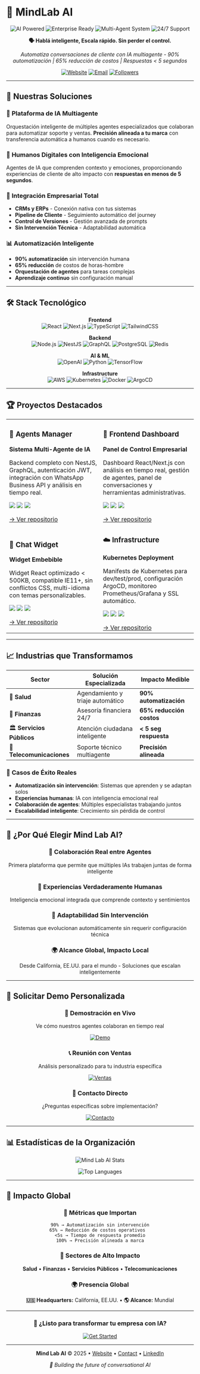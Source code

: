 # 🤖 MindLab AI

<div align="center">
  <img src="https://img.shields.io/badge/AI-Powered-purple?style=for-the-badge" alt="AI Powered">
  <img src="https://img.shields.io/badge/Enterprise-Ready-blue?style=for-the-badge" alt="Enterprise Ready">
  <img src="https://img.shields.io/badge/Multi--Agent-System-green?style=for-the-badge" alt="Multi-Agent System">
  <img src="https://img.shields.io/badge/24/7-Support-orange?style=for-the-badge" alt="24/7 Support">
</div>

<p align="center">
  <strong>🗣️ Hablá inteligente, Escala rápido. Sin perder el control.</strong>
</p>

<p align="center">
  <em>Automatiza conversaciones de cliente con IA multiagente - 90% automatización | 65% reducción de costos | Respuestas < 5 segundos</em>
</p>

<div align="center">
  
[![Website](https://img.shields.io/badge/🌐_Website-mind--lab.ai-blue?style=flat-square)](https://mind-lab.ai/es)
[![Email](https://img.shields.io/badge/📧_Contact-hello@mind--lab.ai-red?style=flat-square)](mailto:hello@mind-lab.ai)
[![Followers](https://img.shields.io/github/followers/mind-lab-ai-org?style=social)](https://github.com/mind-lab-ai-org)

</div>

---

## 🚀 **Nuestras Soluciones**

### 🤖 **Plataforma de IA Multiagente**
Orquestación inteligente de múltiples agentes especializados que colaboran para automatizar soporte y ventas. **Precisión alineada a tu marca** con transferencia automática a humanos cuando es necesario.

### 👥 **Humanos Digitales con Inteligencia Emocional**
Agentes de IA que comprenden contexto y emociones, proporcionando experiencias de cliente de alto impacto con **respuestas en menos de 5 segundos**.

### 🔗 **Integración Empresarial Total**
- **CRMs y ERPs** - Conexión nativa con tus sistemas
- **Pipeline de Cliente** - Seguimiento automático del journey
- **Control de Versiones** - Gestión avanzada de prompts
- **Sin Intervención Técnica** - Adaptabilidad automática

### 📊 **Automatización Inteligente**
- **90% automatización** sin intervención humana
- **65% reducción** de costos de horas-hombre  
- **Orquestación de agentes** para tareas complejas
- **Aprendizaje continuo** sin configuración manual

---

## 🛠️ **Stack Tecnológico**

<div align="center">

**Frontend**
<br>
![React](https://img.shields.io/badge/-React-61DAFB?style=flat-square&logo=react&logoColor=black)
![Next.js](https://img.shields.io/badge/-Next.js-000000?style=flat-square&logo=next.js&logoColor=white)
![TypeScript](https://img.shields.io/badge/-TypeScript-007ACC?style=flat-square&logo=typescript&logoColor=white)
![TailwindCSS](https://img.shields.io/badge/-TailwindCSS-38B2AC?style=flat-square&logo=tailwind-css&logoColor=white)

**Backend**
<br>
![Node.js](https://img.shields.io/badge/-Node.js-339933?style=flat-square&logo=node.js&logoColor=white)
![NestJS](https://img.shields.io/badge/-NestJS-E0234E?style=flat-square&logo=nestjs&logoColor=white)
![GraphQL](https://img.shields.io/badge/-GraphQL-E10098?style=flat-square&logo=graphql&logoColor=white)
![PostgreSQL](https://img.shields.io/badge/-PostgreSQL-336791?style=flat-square&logo=postgresql&logoColor=white)
![Redis](https://img.shields.io/badge/-Redis-DC382D?style=flat-square&logo=redis&logoColor=white)

**AI & ML**
<br>
![OpenAI](https://img.shields.io/badge/-OpenAI-412991?style=flat-square&logo=openai&logoColor=white)
![Python](https://img.shields.io/badge/-Python-3776AB?style=flat-square&logo=python&logoColor=white)
![TensorFlow](https://img.shields.io/badge/-TensorFlow-FF6F00?style=flat-square&logo=tensorflow&logoColor=white)

**Infrastructure**
<br>
![AWS](https://img.shields.io/badge/-AWS-232F3E?style=flat-square&logo=amazon-aws&logoColor=white)
![Kubernetes](https://img.shields.io/badge/-Kubernetes-326CE5?style=flat-square&logo=kubernetes&logoColor=white)
![Docker](https://img.shields.io/badge/-Docker-2496ED?style=flat-square&logo=docker&logoColor=white)
![ArgoCD](https://img.shields.io/badge/-ArgoCD-00D8FF?style=flat-square&logo=argo&logoColor=white)

</div>

---

## 🏆 **Proyectos Destacados**

<table>
  <tr>
    <td width="50%">
      <h3>🔧 Agents Manager</h3>
      <p><strong>Sistema Multi-Agente de IA</strong></p>
      <p>Backend completo con NestJS, GraphQL, autenticación JWT, integración con WhatsApp Business API y análisis en tiempo real.</p>
      <p>
        <img src="https://img.shields.io/badge/TypeScript-007ACC?style=flat-square&logo=typescript&logoColor=white">
        <img src="https://img.shields.io/badge/NestJS-E0234E?style=flat-square&logo=nestjs&logoColor=white">
        <img src="https://img.shields.io/badge/PostgreSQL-336791?style=flat-square&logo=postgresql&logoColor=white">
      </p>
      <a href="https://github.com/mind-lab-ai-org/agents-manager">→ Ver repositorio</a>
    </td>
    <td width="50%">
      <h3>🎨 Frontend Dashboard</h3>
      <p><strong>Panel de Control Empresarial</strong></p>
      <p>Dashboard React/Next.js con análisis en tiempo real, gestión de agentes, panel de conversaciones y herramientas administrativas.</p>
      <p>
        <img src="https://img.shields.io/badge/React-61DAFB?style=flat-square&logo=react&logoColor=black">
        <img src="https://img.shields.io/badge/Next.js-000000?style=flat-square&logo=next.js&logoColor=white">
        <img src="https://img.shields.io/badge/TailwindCSS-38B2AC?style=flat-square&logo=tailwind-css&logoColor=white">
      </p>
      <a href="https://github.com/mind-lab-ai-org/agents-manager-frontend">→ Ver repositorio</a>
    </td>
  </tr>
  <tr>
    <td width="50%">
      <h3>💬 Chat Widget</h3>
      <p><strong>Widget Embebible</strong></p>
      <p>Widget React optimizado < 500KB, compatible IE11+, sin conflictos CSS, multi-idioma con temas personalizables.</p>
      <p>
        <img src="https://img.shields.io/badge/React-61DAFB?style=flat-square&logo=react&logoColor=black">
        <img src="https://img.shields.io/badge/Webpack-8DD6F9?style=flat-square&logo=webpack&logoColor=black">
        <img src="https://img.shields.io/badge/CSS--in--JS-DB7093?style=flat-square&logo=styled-components&logoColor=white">
      </p>
      <a href="https://github.com/mind-lab-ai-org/agents-manager-widget">→ Ver repositorio</a>
    </td>
    <td width="50%">
      <h3>☁️ Infrastructure</h3>
      <p><strong>Kubernetes Deployment</strong></p>
      <p>Manifests de Kubernetes para dev/test/prod, configuración ArgoCD, monitoreo Prometheus/Grafana y SSL automático.</p>
      <p>
        <img src="https://img.shields.io/badge/Kubernetes-326CE5?style=flat-square&logo=kubernetes&logoColor=white">
        <img src="https://img.shields.io/badge/ArgoCD-00D8FF?style=flat-square&logo=argo&logoColor=white">
        <img src="https://img.shields.io/badge/Prometheus-E6522C?style=flat-square&logo=prometheus&logoColor=white">
      </p>
      <a href="https://github.com/mind-lab-ai-org/mindlab-deploy">→ Ver repositorio</a>
    </td>
  </tr>
</table>

---

## 📈 **Industrias que Transformamos**

<div align="center">

| **Sector** | **Solución Especializada** | **Impacto Medible** |
|------------|----------------------------|---------------------|
| 🏥 **Salud** | Agendamiento y triaje automático | **90% automatización** |
| 🏦 **Finanzas** | Asesoría financiera 24/7 | **65% reducción costos** |
| 🏛️ **Servicios Públicos** | Atención ciudadana inteligente | **< 5 seg respuesta** |
| 📱 **Telecomunicaciones** | Soporte técnico multiagente | **Precisión alineada** |

</div>

### 🎯 **Casos de Éxito Reales**
- **Automatización sin intervención**: Sistemas que aprenden y se adaptan solos
- **Experiencias humanas**: IA con inteligencia emocional real
- **Colaboración de agentes**: Múltiples especialistas trabajando juntos
- **Escalabilidad inteligente**: Crecimiento sin pérdida de control

---

## 🎯 **¿Por Qué Elegir Mind Lab AI?**

<div align="center">

### 🤝 **Colaboración Real entre Agentes**
Primera plataforma que permite que múltiples IAs trabajen juntas de forma inteligente

### 👤 **Experiencias Verdaderamente Humanas**
Inteligencia emocional integrada que comprende contexto y sentimientos

### 🔄 **Adaptabilidad Sin Intervención**
Sistemas que evolucionan automáticamente sin requerir configuración técnica

### 🌍 **Alcance Global, Impacto Local**
Desde California, EE.UU. para el mundo - Soluciones que escalan inteligentemente

</div>

---

## 🚀 **Solicitar Demo Personalizada**

<div align="center">

### 🎯 **Demostración en Vivo**
Ve cómo nuestros agentes colaboran en tiempo real

[![Demo](https://img.shields.io/badge/🎮_Solicitar_Demo-Ver_en_Acción-purple?style=for-the-badge)](https://mind-lab.ai/es)

### 📞 **Reunión con Ventas**
Análisis personalizado para tu industria específica

[![Ventas](https://img.shields.io/badge/📞_Agendar_Reunión-Ventas-blue?style=for-the-badge)](https://mind-lab.ai/es)

### 💬 **Contacto Directo**
¿Preguntas específicas sobre implementación?

[![Contacto](https://img.shields.io/badge/📧_Contacto_Directo-Soporte-red?style=for-the-badge)](https://mind-lab.ai/es)

</div>

---

## 📊 **Estadísticas de la Organización**

<div align="center">

![Mind Lab AI Stats](https://github-readme-stats.vercel.app/api?username=mind-lab-ai-org&show_icons=true&theme=dark&count_private=true&hide_border=true)

![Top Languages](https://github-readme-stats.vercel.app/api/top-langs/?username=mind-lab-ai-org&layout=compact&theme=dark&hide_border=true)

</div>

---

## 🌟 **Impacto Global**

<div align="center">

### 🎯 **Métricas que Importan**
```
90% → Automatización sin intervención
65% → Reducción de costos operativos  
<5s → Tiempo de respuesta promedio
100% → Precisión alineada a marca
```

### 🏢 **Sectores de Alto Impacto**
**Salud** • **Finanzas** • **Servicios Públicos** • **Telecomunicaciones**

### 🌍 **Presencia Global**
**🇺🇸 Headquarters:** California, EE.UU. • **🌎 Alcance:** Mundial

</div>

---

<div align="center">

### 🚀 **¿Listo para transformar tu empresa con IA?**

[![Get Started](https://img.shields.io/badge/🚀_Empezar-Transformación_AI-gradient?style=for-the-badge&gradient=purple,blue)](https://mind-lab.ai/es)

---

<p>
  <strong>Mind Lab AI</strong> © 2025 • 
  <a href="https://mind-lab.ai/es">Website</a> • 
  <a href="mailto:hello@mind-lab.ai">Contact</a> • 
  <a href="https://linkedin.com/company/mindlab-ai">LinkedIn</a>
</p>

<p><i>🤖 Building the future of conversational AI</i></p>

</div><!-- Force GitHub profile refresh Thu 14 Aug 2025 07:28:09 PM -03 -->
